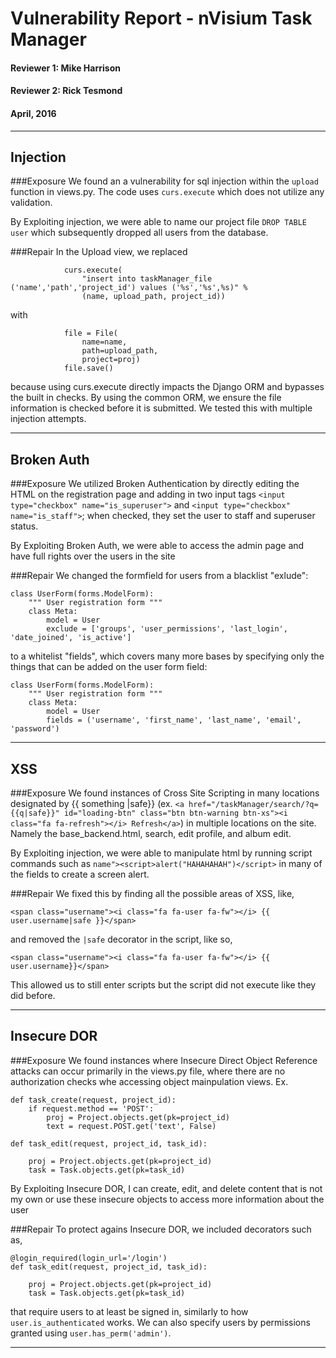 # Vulnerability Report - nVisium Task Manager
#### Reviewer 1: Mike Harrison
#### Reviewer 2: Rick Tesmond

#### April, 2016
________________________________________

## Injection
###Exposure
We found an a vulnerability for sql injection within the `upload` function in views.py. The code uses `curs.execute` which does not utilize any validation.

By Exploiting injection, we were able to name our project file `DROP TABLE user` which subsequently dropped all users from the database.

###Repair
In the Upload view, we replaced 
```
            curs.execute(
                "insert into taskManager_file ('name','path','project_id') values ('%s','%s',%s)" %
                (name, upload_path, project_id))
```
with 
```
            file = File(
                name=name,
                path=upload_path,
                project=proj)
            file.save()
```
because using curs.execute directly impacts the Django ORM and bypasses the built in checks. By using the common ORM, we ensure the file information is checked before it is submitted. We tested this with multiple injection attempts.

__________________________________________________
## Broken Auth
###Exposure
We utilized Broken Authentication by directly editing the HTML on the registration page and adding in two input tags `<input type="checkbox" name="is_superuser">` and `<input type="checkbox" name="is_staff">`; when checked, they set the user to staff and superuser status.

By Exploiting Broken Auth, we were able to access the admin page and have full rights over the users in the site

###Repair
We changed the formfield for users from a blacklist "exlude":
```
class UserForm(forms.ModelForm):
    """ User registration form """
    class Meta:
        model = User
        exclude = ['groups', 'user_permissions', 'last_login', 'date_joined', 'is_active']
```
to a whitelist "fields", which covers many more bases by specifying only the things that can be added on the user form field:
```
class UserForm(forms.ModelForm):
    """ User registration form """
    class Meta:
        model = User
        fields = ('username', 'first_name', 'last_name', 'email', 'password')
```
__________________________________________________
## XSS
###Exposure
We found instances of Cross Site Scripting in many locations designated by {{ something |safe}} (ex. `<a href="/taskManager/search/?q={{q|safe}}" id="loading-btn" class="btn btn-warning btn-xs"><i class="fa fa-refresh"></i> Refresh</a>`) in multiple locations on the site. Namely the base_backend.html, search, edit profile, and album edit. 

By Exploiting injection, we were able to manipulate html by running script commands such as `name"><script>alert("HAHAHAHAH")</script>` in many of the fields to create a screen alert.

###Repair
We fixed this by finding all the possible areas of XSS, like,
```
<span class="username"><i class="fa fa-user fa-fw"></i> {{ user.username|safe }}</span>
```
and removed the `|safe` decorator in the script, like so,
```
<span class="username"><i class="fa fa-user fa-fw"></i> {{ user.username}}</span>
```
This allowed us to still enter scripts but the script did not execute like they did before.

__________________________________________________
## Insecure DOR
###Exposure
We found instances where Insecure Direct Object Reference attacks can occur primarily in the views.py file, where there are no authorization checks whe accessing object mainpulation views. Ex. 
```
def task_create(request, project_id):
    if request.method == 'POST':
        proj = Project.objects.get(pk=project_id)
        text = request.POST.get('text', False)
```
```
def task_edit(request, project_id, task_id):

    proj = Project.objects.get(pk=project_id)
    task = Task.objects.get(pk=task_id)
```

By Exploiting Insecure DOR, I can create, edit, and delete content that is not my own or use these insecure objects to access more information about the user

###Repair
To protect agains Insecure DOR, we included decorators such as,
```
@login_required(login_url='/login')
def task_edit(request, project_id, task_id):

    proj = Project.objects.get(pk=project_id)
    task = Task.objects.get(pk=task_id)
```
that require users to at least be signed in, similarly to how `user.is_authenticated` works. We can also specify users by permissions granted using `user.has_perm('admin')`.
__________________________________________________

